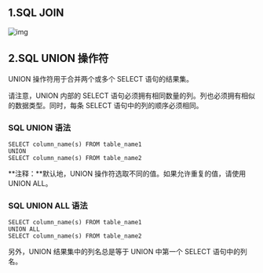 ## 1.SQL JOIN
![img](https://i.loli.net/2021/04/19/pIcszjhk94WYJCV.jpg)



## 2.SQL UNION 操作符

UNION 操作符用于合并两个或多个 SELECT 语句的结果集。

请注意，UNION 内部的 SELECT 语句必须拥有相同数量的列。列也必须拥有相似的数据类型。同时，每条 SELECT 语句中的列的顺序必须相同。

### SQL UNION 语法

```
SELECT column_name(s) FROM table_name1
UNION
SELECT column_name(s) FROM table_name2
```

**注释：**默认地，UNION 操作符选取不同的值。如果允许重复的值，请使用 UNION ALL。

### SQL UNION ALL 语法

```
SELECT column_name(s) FROM table_name1
UNION ALL
SELECT column_name(s) FROM table_name2
```

另外，UNION 结果集中的列名总是等于 UNION 中第一个 SELECT 语句中的列名。